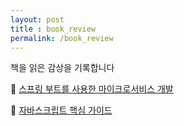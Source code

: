 ```yaml
---
layout: post
title : book_review
permalink: /book_review
---
```


책을 읽은 감상을 기록합니다

📖 [스프링 부트를 사용한 마이크로서비스 개발](https://0319easy.github.io/book_review/micro_service_spring)  

📖 [자바스크립트 핵심 가이드](https://0319easy.github.io/book_review/javascript_guide)  
